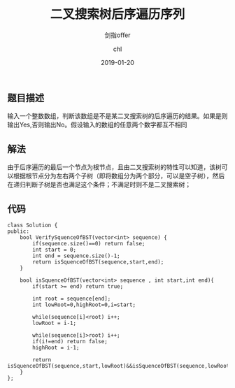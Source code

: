 ﻿---
layout:     post
title:      "二叉搜索树后序遍历序列"
subtitle:   "剑指offer"
date:       2019-01-20
author:     "chl"
header-img: "/img/jzoffer.jpg"
tags:
    - 剑指offer
--- 

## 题目描述
输入一个整数数组，判断该数组是不是某二叉搜索树的后序遍历的结果。如果是则输出Yes,否则输出No。假设输入的数组的任意两个数字都互不相同


## 解法 
由于后序遍历的最后一个节点为根节点，且由二叉搜索树的特性可以知道，该树可以根据根节点分为左右两个子树（即将数组分为两个部分，可以是空子树），然后在递归判断子树是否也满足这个条件；不满足时则不是二叉搜索树；

## 代码
```
class Solution {
public:
    bool VerifySquenceOfBST(vector<int> sequence) {
        if(sequence.size()==0) return false;
        int start = 0;
        int end = sequence.size()-1;
        return isSquenceOfBST(sequence,start,end);
    }
     
    bool isSquenceOfBST(vector<int> sequence , int start,int end){
        if(start >= end) return true;
         
        int root = sequence[end];
        int lowRoot=0,highRoot=0,i=start;
         
        while(sequence[i]<root) i++;
        lowRoot = i-1;
         
        while(sequence[i]>root) i++;
        if(i!=end) return false;
        highRoot = i-1;
         
        return isSquenceOfBST(sequence,start,lowRoot)&&isSquenceOfBST(sequence,lowRoot+1,highRoot);
    }
};
``` 